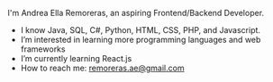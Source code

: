 I'm Andrea Ella Remoreras, an aspiring Frontend/Backend Developer.

- I know Java, SQL, C#, Python, HTML, CSS, PHP, and Javascript.
- I’m interested in learning more programming languages and web frameworks
- I’m currently learning React.js
- How to reach me: remoreras.ae@gmail.com

<!---

--->
